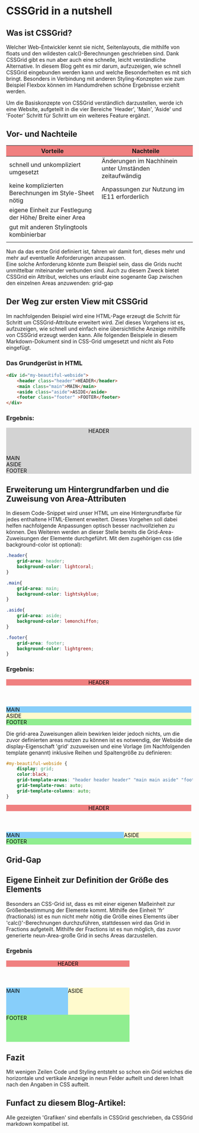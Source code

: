 # CSSGrid in a nutshell

## Was ist CSSGrid?
Welcher Web-Entwickler kennt sie nicht, Seitenlayouts, die mithilfe von floats und den wildesten calc()-Berechnungen geschrieben sind. Dank CSSGrid gibt es nun aber auch eine schnelle, leicht verständliche Alternative. In diesem Blog geht es mir darum, aufzuzeigen, wie schnell CSSGrid eingebunden werden kann und welche Besonderheiten es mit sich bringt.
Besonders in Verbindung mit anderen Styling-Konzepten wie zum Beispiel Flexbox können im Handumdrehen schöne Ergebnisse erziehlt werden. 

Um die Basiskonzepte von CSSGrid verständlich darzustellen, werde ich eine Website, aufgeteilt in die vier Bereiche 'Header', 'Main', 'Aside' und 'Footer' Schritt für Schritt um ein weiteres Feature ergänzt. 

## Vor- und Nachteile

| Vorteile                                                      | Nachteile                                             |
| ------------------------------------------------------------- |-------------------------------------------------------| 
| schnell und unkompliziert umgesetzt                           | Änderungen im Nachhinein unter Umständen zeitaufwändig|
| keine komplizierten Berechnungen im Style-Sheet nötig         | Anpassungen zur Nutzung im IE11 erforderlich          |
| eigene Einheit zur Festlegung der Höhe/ Breite einer Area     |                                                       |
| gut mit anderen Stylingtools kombinierbar                     |                                                       |
|                                                               |                                                       |

Nun da das erste Grid definiert ist, fahren wir damit fort, dieses mehr und mehr auf eventuelle Anforderungen anzupassen. <br>
Eine solche Anforderung könnte zum Beispiel sein, dass die Grids nucht unmittelbar miteinander verbunden sind. Auch zu diesem
Zweck bietet CSSGrid ein Attribut, welches uns erlaubt eine sogenante Gap zwischen den einzelnen Areas anzuwenden: grid-gap


## Der Weg zur ersten View mit CSSGrid

Im nachfolgenden Beispiel wird eine HTML-Page erzeugt die Schritt für Schritt um CSSGrid-Attribute erweitert wird. Ziel dieses Vorgehens ist es, aufzuzeigen, wie schnell und einfach eine übersichtliche Anzeige mithilfe von CSSGrid erzeugt werden kann. Alle folgenden Beispiele in diesem Markdown-Dokument sind in CSS-Grid umgesetzt und nicht als Foto eingefügt.  

### Das Grundgerüst in HTML



```html 
<div id="my-beautiful-webside">
    <header class="header">HEADER</header>
    <main class="main">MAIN</main>
    <aside class="aside">ASIDE</aside>
    <footer class="footer" >FOOTER</footer>
</div>
``` 

### Ergebnis:

<style>
    #my-beautiful-webside1{
        max-width: 500px;
        max-height: 500px;
        background-color: lightgrey;
        color: black;
    }
</style>
<div id="my-beautiful-webside1">
    <header class="header1">HEADER</header>
    <main class="main1">MAIN</main>
    <aside class="aside1">ASIDE</aside>
    <footer class="footer1" >FOOTER</footer>
</div>


## Erweiterung um Hintergrundfarben und die Zuweisung von Area-Attributen

In diesem Code-Snippet wird unser HTML um eine Hintergrundfarbe für jedes enthaltene HTML-Element erweitert. Dieses Vorgehen soll dabei helfen nachfolgende Anpassungen optisch besser nachvollziehen zu können. 
Des Weiteren werden an dieser Stelle bereits die Grid-Area-Zuweisungen der Elemente durchgeführt. 
Mit dem zugehörigen css (die background-color ist optional):

```css
.header{
    grid-area: header;
    background-color: lightcoral;
}

.main{
    grid-area: main;
    background-color: lightskyblue;
}

.aside{
    grid-area: aside;
    background-color: lemonchiffon;
}

.footer{
    grid-area: footer;
    background-color: lightgreen;
}
```

### Ergebnis:
<style>
#my-beautiful-webside2{
    max-width: 500px;
    max-height: 500px;
    color: black;
}

.header2{
    grid-area: header;
    background-color: lightcoral;
}

.main2{
    grid-area: main;
    background-color: lightskyblue;
}

.aside2{
    grid-area: aside;
    background-color: lemonchiffon;
}

.footer2{
    grid-area: footer;
    background-color: lightgreen;
}
</style>
<div id="my-beautiful-webside2">
    <header class="header2">HEADER</header>
    <main class="main2">MAIN</main>
    <aside class="aside2">ASIDE</aside>
    <footer class="footer2" >FOOTER</footer>
</div>

Die grid-area Zuweisungen allein bewirken leider jedoch nichts, um die zuvor definierten areas nutzen zu können ist es notwendig, der Webside die display-Eigenschaft 'grid' zuzuweisen und eine Vorlage (im Nachfolgenden template genannt) inklusive Reihen und Spaltengröße zu definieren: 

```css
#my-beautiful-webside {
    display: grid;
    color:black;
    grid-template-areas: "header header header" "main main aside" "footer footer footer";
    grid-template-rows: auto;
    grid-template-columns: auto;
}
```

<style>
#my-beautiful-webside {
    display: grid;
    max-width: 500px;
    max-height: 500px;
    color:black;
    grid-template-areas: "header header header" "main main aside" "footer footer footer";
    grid-template-rows: auto;
    grid-template-columns: auto;
}

.header{
    grid-area: header;
    background-color: lightcoral;
}

.main{
    grid-area: main;
    background-color: lightskyblue;
}

.aside{
    grid-area: aside;
    background-color: lemonchiffon;
}

.footer{
    grid-area: footer;
    background-color: lightgreen;
}
</style>
<div id="my-beautiful-webside">
    <header class="header">HEADER</header>
    <main class="main">MAIN</main>
    <aside class="aside">ASIDE</aside>
    <footer class="footer" >FOOTER</footer>
</div>

## Grid-Gap

## Eigene Einheit zur Definition der Größe des Elements

Besonders an CSS-Grid ist, dass es mit einer eigenen Maßeinheit zur Größenbestimmung der Elemente kommt. Mithilfe dee Einheit 'fr' (fractionals) ist es nun nicht mehr nötig die Größe eines Elements über 'calc()'-Berechnungen durchzuführen, stattdessen wird das Grid in Fractions aufgeteilt.
Mithilfe der Fractions ist es nun möglich, das zuvor generierte neun-Area-große Grid in sechs Areas darzustellen.

### Ergebnis
<style>
#my-beautiful-webside-fr {
    display: grid;
    max-width: 500px;
    max-height: 500px;
    color:black;
    grid-template-areas: "header header" "main aside" "footer footer";
    grid-template-rows: 1fr 1fr 1fr;
    grid-template-columns: 1fr 1fr 1fr;
}

.header-fr{
    grid-area: header;
    background-color: lightcoral;
}

.main-fr{
    grid-area: main;
    background-color: lightskyblue;
}

.aside-fr{
    grid-area: aside;
    background-color: lemonchiffon;
}

.footer-fr{
    grid-area: footer;
    background-color: lightgreen;
}
</style>
<div id="my-beautiful-webside-fr">
    <header class="header-fr">HEADER</header>
    <main class="main-fr">MAIN</main>
    <aside class="aside-fr">ASIDE</aside>
    <footer class="footer-fr" >FOOTER</footer>
</div>

## Fazit

Mit wenigen Zeilen Code und Styling entsteht so schon ein Grid welches die horizontale und vertikale Anzeige in neun Felder aufteilt und deren Inhalt nach den Angaben in CSS aufteilt.


## Funfact zu diesem Blog-Artikel: 

Alle gezeigten 'Grafiken' sind ebenfalls in CSSGrid geschrieben, da CSSGrid markdown kompatibel ist.